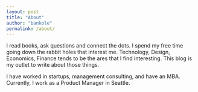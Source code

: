 ```yaml
---
layout: post
title: "About"
author: "bankole"
permalink: /about/
---
```


I read books, ask questions and connect the dots. I spend my free time going down the rabbit holes that interest me. Technology, Design, Economics, Finance tends to be the ares that I find interesting. This blog is my outlet to write about those things.

I have worked in startups, management consulting, and have an MBA. Currently, I work as a Product Manager in Seattle.
